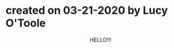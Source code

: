 # created on 03-21-2020 by Lucy O'Toole
<html>
    <head>
        <title>
            Lucy's Website
        </title>
    </head>
    <body>
        <header>
            HELLO!!!
        </header>
    </body>
</html>